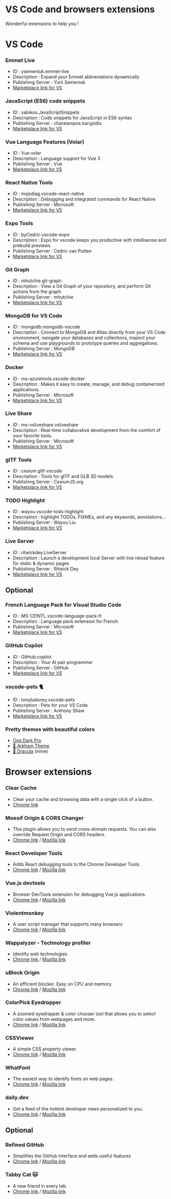 # VS Code and browsers extensions

Wonderful extensions to help you !

# VS Code

### Emmet Live 
* ID : ysemeniuk.emmet-live
* Description : Expand your Emmet abbreviations dynamically
* Publishing Server : Yurii Semeniuk
* [Marketplace link for VS](https://marketplace.visualstudio.com/items?itemName=ysemeniuk.emmet-live)

### JavaScript (ES6) code snippets
* ID : xabikos.JavaScriptSnippets
* Description : Code snippets for JavaScript in ES6 syntax
* Publishing Server : charalampos karypidis
* [Marketplace link for VS](https://marketplace.visualstudio.com/items?itemName=xabikos.JavaScriptSnippets)

### Vue Language Features (Volar)
* ID : Vue.volar
* Description : Language support for Vue 3
* Publishing Server : Vue
* [Marketplace link for VS](https://marketplace.visualstudio.com/items?itemName=Vue.volar)

### React Native Tools
* ID : msjsdiag.vscode-react-native
* Description : Debugging and integrated commands for React Native
* Publishing Server : Microsoft
* [Marketplace link for VS](https://marketplace.visualstudio.com/items?itemName=msjsdiag.vscode-react-native)

### Expo Tools
* ID : byCedric.vscode-expo
* Description : Expo for vscode keeps you productive with intellisense and prebuild previews
* Publishing Server : Cedric van Putten
* [Marketplace link for VS](https://marketplace.visualstudio.com/items?itemName=byCedric.vscode-expo)

### Git Graph 
* ID : mhutchie.git-graph
* Description : View a Git Graph of your repository, and perform Git actions from the graph.
* Publishing Server : mhutchie
* [Marketplace link for VS](https://marketplace.visualstudio.com/items?itemName=mhutchie.git-graph)

### MongoDB for VS Code
* ID : mongodb.mongodb-vscode
* Description : Connect to MongoDB and Atlas directly from your VS Code environment, navigate your databases and collections, inspect your schema and use playgrounds to prototype queries and aggregations.
* Publishing Server : MongoDB
* [Marketplace link for VS](https://marketplace.visualstudio.com/items?itemName=mongodb.mongodb-vscode)

### Docker
* ID : ms-azuretools.vscode-docker
* Description : Makes it easy to create, manage, and debug containerized applications.
* Publishing Server : Microsoft
* [Marketplace link for VS](https://marketplace.visualstudio.com/items?itemName=ms-azuretools.vscode-docker)

### Live Share
* ID : ms-vsliveshare.vsliveshare
* Description : Real-time collaborative development from the comfort of your favorite tools.
* Publishing Server : Microsoft
* [Marketplace link for VS](https://marketplace.visualstudio.com/items?itemName=MS-vsliveshare.vsliveshare)

### glTF Tools
* ID : cesium.gltf-vscode
* Description : Tools for glTF and GLB 3D models
* Publishing Server : CesiumJS.org
* [Marketplace link for VS](https://marketplace.visualstudio.com/items?itemName=cesium.gltf-vscode)

### TODO Highlight
* ID : wayou.vscode-todo-highlight
* Description : highlight TODOs, FIXMEs, and any keywords, annotations...
* Publishing Server : Wayou Liu
* [Marketplace link for VS](https://marketplace.visualstudio.com/items?itemName=wayou.vscode-todo-highlight)

### Live Server
* ID : ritwickdey.LiveServer
* Description : Launch a development local Server with live reload feature for static & dynamic pages
* Publishing Server : Ritwick Dey
* [Marketplace link for VS](https://marketplace.visualstudio.com/items?itemName=ritwickdey.LiveServer)

## Optional

### French Language Pack for Visual Studio Code
* ID : MS-CEINTL.vscode-language-pack-fr
* Description : Language pack extension for French
* Publishing Server : Microsoft
* [Marketplace link for VS](https://marketplace.visualstudio.com/items?itemName=MS-CEINTL.vscode-language-pack-fr)

### GitHub Copilot
* ID : GitHub.copilot
* Description : Your AI pair programmer
* Publishing Server : GitHub
* [Marketplace link for VS](https://marketplace.visualstudio.com/items?itemName=GitHub.copilot)

### vscode-pets 🐈
* ID : tonybaloney.vscode-pets
* Description : Pets for your VS Code
* Publishing Server : Anthony Shaw
* [Marketplace link for VS](https://marketplace.visualstudio.com/items?itemName=tonybaloney.vscode-pets)

### Pretty themes with beautiful colors
* [One Dark Pro](https://marketplace.visualstudio.com/items?itemName=zhuangtongfa.Material-theme)
* [🦇 Arkham Theme](https://marketplace.visualstudio.com/items?itemName=lucasmsa.arkham-theme)
* [🧛 Dracula](https://marketplace.visualstudio.com/items?itemName=dracula-theme.theme-dracula) (mine) 

# Browser extensions

### Clear Cache 
* Clear your cache and browsing data with a single click of a button.
* [Chrome link](https://chrome.google.com/webstore/detail/clear-cache/cppjkneekbjaeellbfkmgnhonkkjfpdn)

### Moesif Origin & CORS Changer
* This plugin allows you to send cross-domain requests. You can also override Request Origin and CORS headers.
* [Chrome link](https://chrome.google.com/webstore/detail/moesif-origin-cors-change/digfbfaphojjndkpccljibejjbppifbc) / [Mozilla link](https://addons.mozilla.org/fr/firefox/addon/moesif-origin-cors-changer1/)

### React Developer Tools
* Adds React debugging tools to the Chrome Developer Tools.
* [Chrome link](https://chrome.google.com/webstore/detail/react-developer-tools/fmkadmapgofadopljbjfkapdkoienihi) / [Mozilla link](https://addons.mozilla.org/en-US/firefox/addon/react-devtools/)

### Vue.js devtools
* Browser DevTools extension for debugging Vue.js applications.
* [Chrome link](https://chrome.google.com/webstore/detail/vuejs-devtools/nhdogjmejiglipccpnnnanhbledajbpd) / [Mozilla link](https://addons.mozilla.org/en-US/firefox/addon/vue-js-devtools/)

### Violentmonkey
* A user script manager that supports many browsers
* [Chrome link](https://chrome.google.com/webstore/detail/violentmonkey/jinjaccalgkegednnccohejagnlnfdag) / [Mozilla link](https://addons.mozilla.org/fr/firefox/addon/violentmonkey/)

### Wappalyzer - Technology profiler
* Identify web technologies
* [Chrome link](https://chrome.google.com/webstore/detail/wappalyzer-technology-pro/gppongmhjkpfnbhagpmjfkannfbllamg) / [Mozilla link](https://addons.mozilla.org/en-US/firefox/addon/wappalyzer/)

### uBlock Origin
* An efficient blocker. Easy on CPU and memory.
* [Chrome link](https://chrome.google.com/webstore/detail/ublock-origin/cjpalhdlnbpafiamejdnhcphjbkeiagm?hl=fr) / [Mozilla link](https://addons.mozilla.org/fr/firefox/addon/ublock-origin/)

### ColorPick Eyedropper
* A zoomed eyedropper & color chooser tool that allows you to select color values from webpages and more.
* [Chrome link](https://chrome.google.com/webstore/detail/colorpick-eyedropper/ohcpnigalekghcmgcdcenkpelffpdolg) / [Mozilla link](https://addons.mozilla.org/fr/firefox/addon/colorpick-eyedropper/)

### CSSViewer
* A simple CSS property viewer.
* [Chrome link](https://chrome.google.com/webstore/detail/cssviewer/ggfgijbpiheegefliciemofobhmofgce) / [Mozilla link](https://addons.mozilla.org/fr/firefox/addon/cssviewer-quantum/)

### WhatFont
* The easiest way to identify fonts on web pages.
* [Chrome link](https://chrome.google.com/webstore/detail/whatfont/jabopobgcpjmedljpbcaablpmlmfcogm?hl=fr) / [Mozilla link](https://addons.mozilla.org/fr/firefox/addon/zjm-whatfont/)

### daily.dev
* Get a feed of the hottest developer news personalized to you.
* [Chrome link](https://chrome.google.com/webstore/detail/dailydev-the-homepage-dev/jlmpjdjjbgclbocgajdjefcidcncaied) / [Mozilla link](https://addons.mozilla.org/en-US/firefox/addon/daily/)

## Optional

### Refined GitHub
* Simplifies the GitHub interface and adds useful features
* [Chrome link](https://chrome.google.com/webstore/detail/refined-github/hlepfoohegkhhmjieoechaddaejaokhf) / [Mozilla link](https://addons.mozilla.org/en-US/firefox/addon/refined-github-/)

### Tabby Cat 🐱
* A new friend in every tab.
* [Chrome link](https://chrome.google.com/webstore/detail/tabby-cat/mefhakmgclhhfbdadeojlkbllmecialg?hl=fr) / [Mozilla link](https://addons.mozilla.org/fr/firefox/addon/tabby-cat-friend/)
